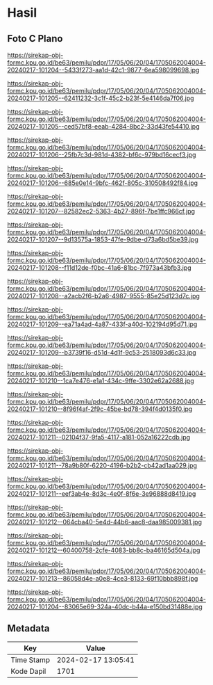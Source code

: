 # Hasil

## Foto C Plano

https://sirekap-obj-formc.kpu.go.id/be63/pemilu/pdpr/17/05/06/20/04/1705062004004-20240217-101204--5433f273-aa1d-42c1-9877-6ea598099698.jpg

https://sirekap-obj-formc.kpu.go.id/be63/pemilu/pdpr/17/05/06/20/04/1705062004004-20240217-101205--62411232-3c1f-45c2-b23f-5e4146da7f06.jpg

https://sirekap-obj-formc.kpu.go.id/be63/pemilu/pdpr/17/05/06/20/04/1705062004004-20240217-101205--ced57bf8-eeab-4284-8bc2-33d43fe54410.jpg

https://sirekap-obj-formc.kpu.go.id/be63/pemilu/pdpr/17/05/06/20/04/1705062004004-20240217-101206--25fb7c3d-981d-4382-bf6c-979bd16cecf3.jpg

https://sirekap-obj-formc.kpu.go.id/be63/pemilu/pdpr/17/05/06/20/04/1705062004004-20240217-101206--685e0e14-9bfc-462f-805c-310508492f84.jpg

https://sirekap-obj-formc.kpu.go.id/be63/pemilu/pdpr/17/05/06/20/04/1705062004004-20240217-101207--82582ec2-5363-4b27-896f-7be1ffc966cf.jpg

https://sirekap-obj-formc.kpu.go.id/be63/pemilu/pdpr/17/05/06/20/04/1705062004004-20240217-101207--9d13575a-1853-47fe-9dbe-d73a6bd5be39.jpg

https://sirekap-obj-formc.kpu.go.id/be63/pemilu/pdpr/17/05/06/20/04/1705062004004-20240217-101208--f11d12de-f0bc-41a6-81bc-7f973a43bfb3.jpg

https://sirekap-obj-formc.kpu.go.id/be63/pemilu/pdpr/17/05/06/20/04/1705062004004-20240217-101208--a2acb2f6-b2a6-4987-9555-85e25d123d7c.jpg

https://sirekap-obj-formc.kpu.go.id/be63/pemilu/pdpr/17/05/06/20/04/1705062004004-20240217-101209--ea71a4ad-4a87-433f-a40d-102194d95d71.jpg

https://sirekap-obj-formc.kpu.go.id/be63/pemilu/pdpr/17/05/06/20/04/1705062004004-20240217-101209--b3739f16-d51d-4d1f-9c53-2518093d6c33.jpg

https://sirekap-obj-formc.kpu.go.id/be63/pemilu/pdpr/17/05/06/20/04/1705062004004-20240217-101210--1ca7e476-e1a1-434c-9ffe-3302e62a2688.jpg

https://sirekap-obj-formc.kpu.go.id/be63/pemilu/pdpr/17/05/06/20/04/1705062004004-20240217-101210--8f96f4af-2f9c-45be-bd78-394f4d0135f0.jpg

https://sirekap-obj-formc.kpu.go.id/be63/pemilu/pdpr/17/05/06/20/04/1705062004004-20240217-101211--02104f37-9fa5-4117-a181-052a16222cdb.jpg

https://sirekap-obj-formc.kpu.go.id/be63/pemilu/pdpr/17/05/06/20/04/1705062004004-20240217-101211--78a9b80f-6220-4196-b2b2-cb42ad1aa029.jpg

https://sirekap-obj-formc.kpu.go.id/be63/pemilu/pdpr/17/05/06/20/04/1705062004004-20240217-101211--eef3ab4e-8d3c-4e0f-8f6e-3e96888d8419.jpg

https://sirekap-obj-formc.kpu.go.id/be63/pemilu/pdpr/17/05/06/20/04/1705062004004-20240217-101212--064cba40-5e4d-44b6-aac8-daa985009381.jpg

https://sirekap-obj-formc.kpu.go.id/be63/pemilu/pdpr/17/05/06/20/04/1705062004004-20240217-101212--60400758-2cfe-4083-bb8c-ba46165d504a.jpg

https://sirekap-obj-formc.kpu.go.id/be63/pemilu/pdpr/17/05/06/20/04/1705062004004-20240217-101213--86058d4e-a0e8-4ce3-8133-69f10bbb898f.jpg

https://sirekap-obj-formc.kpu.go.id/be63/pemilu/pdpr/17/05/06/20/04/1705062004004-20240217-101204--83065e69-324a-40dc-b44a-e150bd31488e.jpg


## Metadata

| Key        | Value               |
| ---------- | ------------------- |
| Time Stamp | 2024-02-17 13:05:41 |
| Kode Dapil | 1701                |



